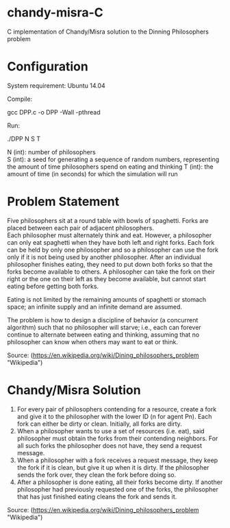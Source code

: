 # chandy-misra-C

C implementation of Chandy/Misra solution to the Dinning Philosophers problem

# Configuration

System requirement: Ubuntu 14.04 
  
Compile:  

  gcc DPP.c -o DPP -Wall -pthread

Run:  

  ./DPP N S T

N (int): number of philosophers  
S (int): a seed for generating a sequence of random numbers, representing the amount of time philosophers spend on eating and thinking 
T (int): the amount of time (in seconds) for which the simulation will run  

# Problem Statement

Five philosophers sit at a round table with bowls of spaghetti. Forks are placed between each pair of adjacent philosophers.  
Each philosopher must alternately think and eat. However, a philosopher can only eat spaghetti when they have both left and right forks. Each fork can be held by only one philosopher and so a philosopher can use the fork only if it is not being used by another philosopher. After an individual philosopher finishes eating, they need to put down both forks so that the forks become available to others. A philosopher can take the fork on their right or the one on their left as they become available, but cannot start eating before getting both forks.  
  
Eating is not limited by the remaining amounts of spaghetti or stomach space; an infinite supply and an infinite demand are assumed.  
  
The problem is how to design a discipline of behavior (a concurrent algorithm) such that no philosopher will starve; i.e., each can forever continue to alternate between eating and thinking, assuming that no philosopher can know when others may want to eat or think.

Source: (https://en.wikipedia.org/wiki/Dining_philosophers_problem "Wikipedia")

# Chandy/Misra Solution

1. For every pair of philosophers contending for a resource, create a fork and give it to the philosopher with the lower ID (n for agent Pn). Each fork can either be dirty or clean. Initially, all forks are dirty.
2. When a philosopher wants to use a set of resources (i.e. eat), said philosopher must obtain the forks from their contending neighbors. For all such forks the philosopher does not have, they send a request message.
3. When a philosopher with a fork receives a request message, they keep the fork if it is clean, but give it up when it is dirty. If the philosopher sends the fork over, they clean the fork before doing so.
4. After a philosopher is done eating, all their forks become dirty. If another philosopher had previously requested one of the forks, the philosopher that has just finished eating cleans the fork and sends it.

Source: (https://en.wikipedia.org/wiki/Dining_philosophers_problem "Wikipedia")

